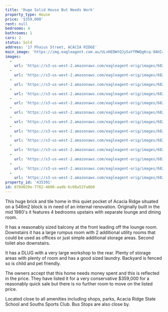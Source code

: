 ```yaml
---
title: 'Huge Solid House But Needs Work'
property_type: House
price: '$359,000'
rent: null
bedrooms: 4
bathrooms: 1
cars: 2
status: Sold
address: '17 Phaius Street, ACACIA RIDGE'
main_image: 'https://img.eagleagent.com.au/ULxHEDWtQJy5aYfMWQgKcq-9AHI=/1280x854/smart/https://s3-us-west-2.amazonaws.com/eagleagent-orig/images/6824063/115408599-image-M.jpg'
images:
  -
    url: 'https://s3-us-west-2.amazonaws.com/eagleagent-orig/images/6824075/115408599-image-L.jpg'
  -
    url: 'https://s3-us-west-2.amazonaws.com/eagleagent-orig/images/6824074/115408599-image-K.jpg'
  -
    url: 'https://s3-us-west-2.amazonaws.com/eagleagent-orig/images/6824073/115408599-image-J.jpg'
  -
    url: 'https://s3-us-west-2.amazonaws.com/eagleagent-orig/images/6824072/115408599-image-I.jpg'
  -
    url: 'https://s3-us-west-2.amazonaws.com/eagleagent-orig/images/6824071/115408599-image-H.jpg'
  -
    url: 'https://s3-us-west-2.amazonaws.com/eagleagent-orig/images/6824070/115408599-image-G.jpg'
  -
    url: 'https://s3-us-west-2.amazonaws.com/eagleagent-orig/images/6824069/115408599-image-F.jpg'
  -
    url: 'https://s3-us-west-2.amazonaws.com/eagleagent-orig/images/6824068/115408599-image-E.jpg'
  -
    url: 'https://s3-us-west-2.amazonaws.com/eagleagent-orig/images/6824067/115408599-image-D.jpg'
  -
    url: 'https://s3-us-west-2.amazonaws.com/eagleagent-orig/images/6824066/115408599-image-C.jpg'
  -
    url: 'https://s3-us-west-2.amazonaws.com/eagleagent-orig/images/6824065/115408599-image-B.jpg'
  -
    url: 'https://s3-us-west-2.amazonaws.com/eagleagent-orig/images/6824064/115408599-image-A.jpg'
  -
    url: 'https://s3-us-west-2.amazonaws.com/eagleagent-orig/images/6824063/115408599-image-M.jpg'
property_id: '435391'
id: 878d029e-7762-4600-aadb-6c08a52fa0b0
---
```

This huge brick and tile home in this quiet pocket of Acacia Ridge situated on a 546m2 block is in need of an internal renovation. Originally built in the mid 1980's it features 4 bedrooms upstairs with separate lounge and dining room.

It has a reasonably sized balcony at the front leading off the lounge room.  Downstairs it has a large rumpus room with 2 additional utility rooms that could be used as offices or just simple additional storage areas. Second toilet also downstairs.

It has a DLUG with a very large workshop to the rear. Plenty of storage areas with plenty of room and has a good sized laundry. Backyard is fenced so is child and pet friendly.

The owners accept that this home needs money spent and this is reflected in the price. They have listed it for a very conservative $359,000 for a reasonably quick sale but there is no further room to move on the listed price.

Located close to all amenities including shops, parks, Acacia Ridge State School and Souths Sports Club. Bus Stops are also close by.